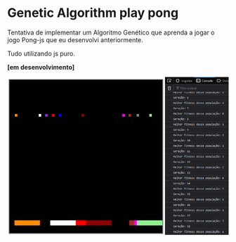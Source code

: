 # Genetic Algorithm play pong

Tentativa de implementar um Algoritmo Genético que aprenda a jogar o jogo Pong-js que eu desenvolvi anteriormente.

Tudo utilizando js puro.

**[em desenvolvimento]**

![screenshot](https://github.com/renanstd/genetic-algorithm-play-pong-js/blob/master/screenshots/01.png)
